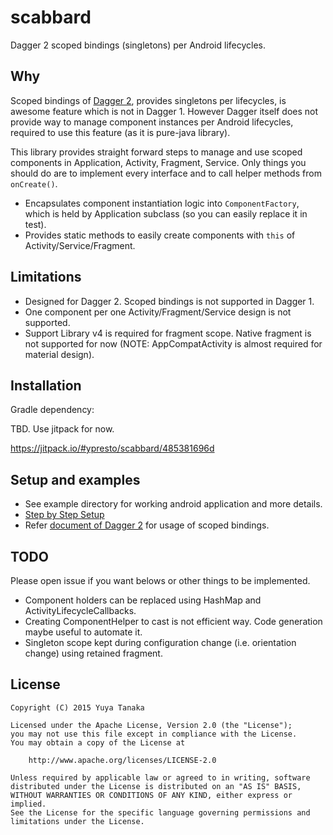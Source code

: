 scabbard
=================

Dagger 2 scoped bindings (singletons) per Android lifecycles.

## Why

Scoped bindings of [Dagger 2](https://github.com/google/dagger),
provides singletons per lifecycles, is awesome feature which is not in
Dagger 1.
However Dagger itself does not provide way to manage component instances
per Android lifecycles, required to use this feature (as it is pure-java
library).

This library provides straight forward steps to manage and use scoped
components in Application, Activity, Fragment, Service.
Only things you should do are to implement every interface and to call
helper methods from `onCreate()`.

- Encapsulates component instantiation logic into `ComponentFactory`, which is
  held by Application subclass (so you can easily replace it in test).
- Provides static methods to easily create components with `this` of
  Activity/Service/Fragment.

## Limitations

- Designed for Dagger 2. Scoped bindings is not supported in Dagger 1.
- One component per one Activity/Fragment/Service design is not
  supported.
- Support Library v4 is required for fragment scope. Native fragment is
  not supported for now (NOTE: AppCompatActivity is almost required for
  material design).

## Installation

Gradle dependency:

TBD. Use jitpack for now.

https://jitpack.io/#ypresto/scabbard/485381696d

## Setup and examples

- See example directory for working android application and more details.
- [Step by Step Setup](https://github.com/ypresto/scabbard/wiki/Step-by-Step-Setup)
- Refer [document of Dagger 2](http://google.github.io/dagger/) for usage of scoped bindings.

## TODO

Please open issue if you want belows or other things to be implemented.

- Component holders can be replaced using HashMap and ActivityLifecycleCallbacks.
- Creating ComponentHelper to cast is not efficient way. Code generation maybe
  useful to automate it.
- Singleton scope kept during configuration change (i.e. orientation change)
  using retained fragment.

## License

```
Copyright (C) 2015 Yuya Tanaka

Licensed under the Apache License, Version 2.0 (the "License");
you may not use this file except in compliance with the License.
You may obtain a copy of the License at

    http://www.apache.org/licenses/LICENSE-2.0

Unless required by applicable law or agreed to in writing, software
distributed under the License is distributed on an "AS IS" BASIS,
WITHOUT WARRANTIES OR CONDITIONS OF ANY KIND, either express or implied.
See the License for the specific language governing permissions and
limitations under the License.
```
